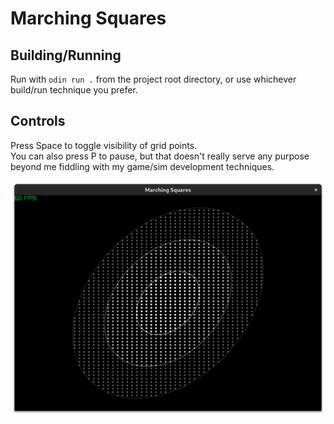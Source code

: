 Marching Squares
================

Building/Running
----------------
Run with `odin run .` from the project root directory, or use whichever build/run technique you prefer.

Controls
--------
Press Space to toggle visibility of grid points.  
You can also press P to pause, but that doesn't really serve any purpose beyond me fiddling with my game/sim development techniques.

![Screenshot of Marching Squares program visualizing an ellipse.](images/gaussian_visualization_speen.png)
